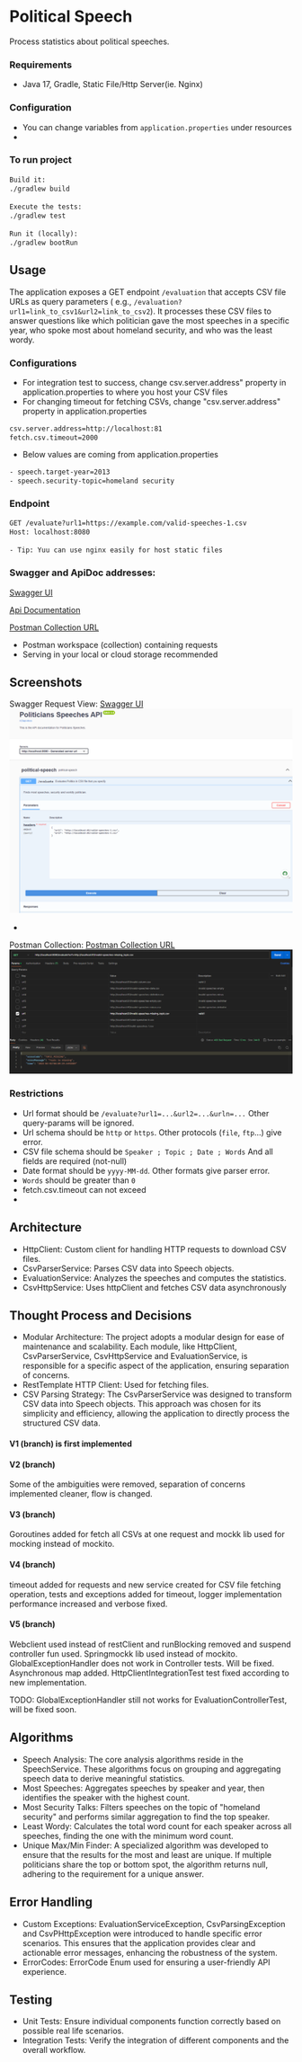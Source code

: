 # Political Speech

Process statistics about political speeches.

### Requirements

- Java 17, Gradle, Static File/Http Server(ie. Nginx)

### Configuration

- You can change variables from `application.properties` under resources
-

### To run project

```
Build it:
./gradlew build

Execute the tests:
./gradlew test

Run it (locally):
./gradlew bootRun
```

## Usage

The application exposes a GET endpoint `/evaluation` that accepts CSV file URLs as query parameters (
e.g., `/evaluation?url1=link_to_csv1&url2=link_to_csv2`). It processes these CSV files to answer questions like which
politician gave the most speeches in a specific year, who spoke most about homeland security, and who was the least
wordy.

### Configurations

* For integration test to success, change csv.server.address" property in application.properties to where you host your
  CSV files
* For changing timeout for fetching CSVs, change "csv.server.address" property in application.properties

```
csv.server.address=http://localhost:81
fetch.csv.timeout=2000
```

* Below values are coming from application.properties

```
- speech.target-year=2013
- speech.security-topic=homeland security
```

### Endpoint

```
GET /evaluate?url1=https://example.com/valid-speeches-1.csv
Host: localhost:8080

- Tip: Yuu can use nginx easily for host static files
```

### Swagger and ApiDoc addresses:

[Swagger UI](http://localhost:8080/swagger-ui/index.html)

[Api Documentation](http://localhost:8080/v3/api-docs)

[Postman Collection URL](https://www.postman.com/bgunay1/workspace/public-workspace/request/1152813-947921c1-691a-4d43-b70a-3284e0d0ada5)

- Postman workspace (collection) containing requests
- Serving in your local or cloud storage recommended

## Screenshots

Swagger Request View:
[Swagger UI](http://localhost:8080/swagger-ui/index.html)
![img_1.png](screenshots/img_postman.png)

-
Postman Collection:
[Postman Collection URL](https://www.postman.com/bgunay1/workspace/public-workspace/request/1152813-947921c1-691a-4d43-b70a-3284e0d0ada5)
![img.png](screenshots/img.png)

### Restrictions

- Url format should be `/evaluate?url1=...&url2=...&urln=...` Other query-params will be ignored.
- Url schema should be `http` or `https`. Other protocols (`file`, `ftp`...) give error.
- CSV file schema should be `Speaker ; Topic ; Date ; Words` And all fields are required (not-null)
- Date format should be `yyyy-MM-dd`. Other formats give parser error.
- `Words` should be greater than `0`
- fetch.csv.timeout can not exceed
-

## Architecture

* HttpClient: Custom client for handling HTTP requests to download CSV files.
* CsvParserService: Parses CSV data into Speech objects.
* EvaluationService: Analyzes the speeches and computes the statistics.
* CsvHttpService: Uses httpClient and fetches CSV data asynchronously

## Thought Process and Decisions

* Modular Architecture: The project adopts a modular design for ease of maintenance and scalability. Each module, like
  HttpClient, CsvParserService, CsvHttpService and EvaluationService, is responsible for a specific aspect of the
  application, ensuring separation of concerns.
* RestTemplate HTTP Client: Used for fetching files.
* CSV Parsing Strategy: The CsvParserService was designed to transform CSV data into Speech objects. This approach was
  chosen for its simplicity and efficiency, allowing the application to directly process the structured CSV data.
#### V1 (branch) is first implemented
#### V2 (branch) 
Some of the ambiguities were removed, separation of concerns implemented cleaner, flow is changed.
#### V3 (branch) 
Goroutines added for fetch all CSVs at one request and mockk lib used for mocking instead of mockito.
#### V4 (branch)
timeout added for requests and new service created for CSV file fetching operation, tests and exceptions added for timeout, logger implementation performance increased and verbose fixed.
#### V5 (branch) 
Webclient used instead of restClient and runBlocking removed and suspend controller fun used.
Springmockk lib used instead of mockito. GlobalExceptionHandler does not work in Controller tests. Will be fixed.
Asynchronous map added.
HttpClientIntegrationTest test fixed according to new implementation.

TODO: GlobalExceptionHandler still not works for EvaluationControllerTest, will be fixed soon.

## Algorithms

* Speech Analysis: The core analysis algorithms reside in the SpeechService. These algorithms focus on grouping and
  aggregating speech data to derive meaningful statistics.
* Most Speeches: Aggregates speeches by speaker and year, then identifies the speaker with the highest count.
* Most Security Talks: Filters speeches on the topic of "homeland security" and performs similar aggregation to find the
  top speaker.
* Least Wordy: Calculates the total word count for each speaker across all speeches, finding the one with the minimum
  word count.
* Unique Max/Min Finder: A specialized algorithm was developed to ensure that the results for the most and least are
  unique. If multiple politicians share the top or bottom spot, the algorithm returns null, adhering to the requirement
  for a unique answer.

## Error Handling

* Custom Exceptions: EvaluationServiceException, CsvParsingException and CsvPHttpException were introduced to handle
  specific error scenarios. This ensures that the application provides clear and actionable error messages, enhancing
  the robustness of the system.
* ErrorCodes: ErrorCode Enum used for ensuring a user-friendly API experience.

## Testing

* Unit Tests: Ensure individual components function correctly based on possible real life scenarios.
* Integration Tests: Verify the integration of different components and the overall workflow.

